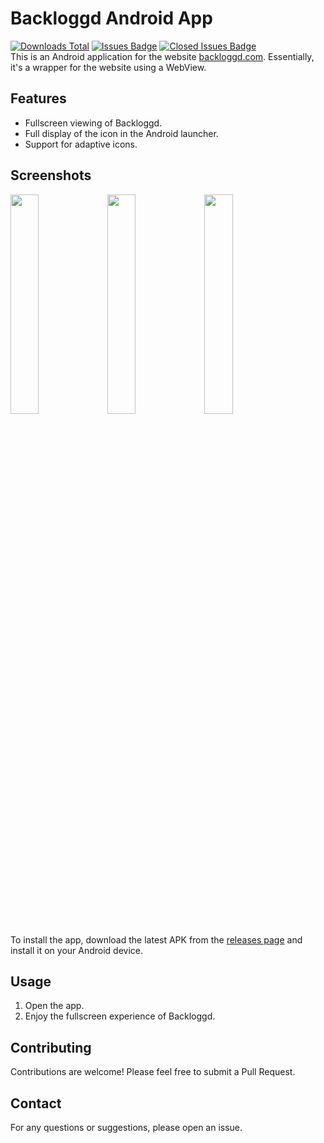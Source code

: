 # Backloggd Android App
[![Downloads Total](https://img.shields.io/github/downloads/wagenknecht/backloggd-android-app/total?style=for-the-badge)](https://github.com/wagenknecht/backloggd-android-app/releases/)
[![Issues Badge](https://img.shields.io/github/issues/wagenknecht/backloggd-android-app?style=for-the-badge)](https://github.com/wagenknecht/backloggd-android-app/issues)
[![Closed Issues Badge](https://img.shields.io/github/issues-closed/wagenknecht/backloggd-android-app?color=%238256d0&style=for-the-badge)](https://github.com/wagenknecht/backloggd-android-app/issues?q=is%3Aissue+is%3Aclosed)<br>
This is an Android application for the website [backloggd.com](https://backloggd.com). Essentially, it's a wrapper for the website using a WebView. 

## Features

- Fullscreen viewing of Backloggd.
- Full display of the icon in the Android launcher.
- Support for adaptive icons.

## Screenshots

<img src="https://github.com/wagenknecht/Backloggd/assets/70338036/b6a4b0fe-ee67-4c52-9a88-994fc451de05"  width="30%" >
<img src="https://github.com/wagenknecht/Backloggd/assets/70338036/a456bfb1-565c-4ef2-bbf8-43ee8ba52ed6"  width="30%" >
<img src="https://github.com/wagenknecht/Backloggd/assets/70338036/1295cc34-9b96-41b2-94a0-5362e56db6d7"  width="30%" >

To install the app, download the latest APK from the [releases page](https://github.com/wagenknecht/backloggd/releases) and install it on your Android device.

## Usage

1. Open the app.
2. Enjoy the fullscreen experience of Backloggd.

## Contributing

Contributions are welcome! Please feel free to submit a Pull Request.

## Contact

For any questions or suggestions, please open an issue.

